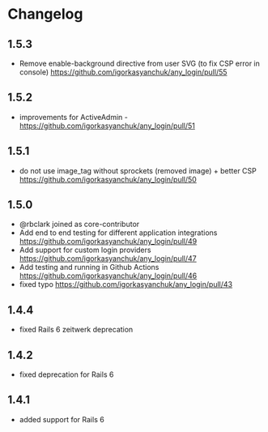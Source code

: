 # Changelog

## 1.5.3

- Remove enable-background directive from user SVG (to fix CSP error in console) https://github.com/igorkasyanchuk/any_login/pull/55

## 1.5.2

- improvements for ActiveAdmin - https://github.com/igorkasyanchuk/any_login/pull/51

## 1.5.1

- do not use image_tag without sprockets (removed image) + better CSP https://github.com/igorkasyanchuk/any_login/pull/50

## 1.5.0

  - @rbclark joined as core-contributor
  - Add end to end testing for different application integrations https://github.com/igorkasyanchuk/any_login/pull/49
  - Add support for custom login providers https://github.com/igorkasyanchuk/any_login/pull/47
  - Add testing and running in Github Actions https://github.com/igorkasyanchuk/any_login/pull/46
  - fixed typo https://github.com/igorkasyanchuk/any_login/pull/43

## 1.4.4

  - fixed Rails 6 zeitwerk deprecation

## 1.4.2

  - fixed deprecation for Rails 6

## 1.4.1

  - added support for Rails 6
